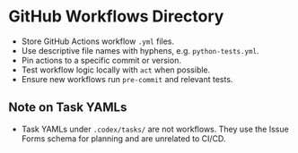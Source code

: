 # GitHub Workflows Directory

- Store GitHub Actions workflow `.yml` files.
- Use descriptive file names with hyphens, e.g. `python-tests.yml`.
- Pin actions to a specific commit or version.
- Test workflow logic locally with `act` when possible.
- Ensure new workflows run `pre-commit` and relevant tests.

## Note on Task YAMLs

- Task YAMLs under `.codex/tasks/` are not workflows. They use the Issue Forms schema for planning and are unrelated to CI/CD.
